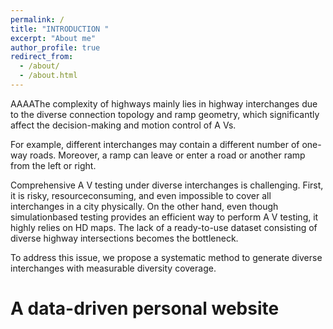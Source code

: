 ```yaml
---
permalink: /
title: "INTRODUCTION "
excerpt: "About me"
author_profile: true
redirect_from: 
  - /about/
  - /about.html
---
```


AAAAThe complexity of highways mainly lies in highway interchanges due to the diverse connection topology and ramp geometry, which significantly affect the decision-making and motion control of A Vs.

For example, different interchanges may contain a different number of one-way roads. Moreover, a ramp can leave or enter a road or another ramp from the left or right.

Comprehensive A V testing under diverse interchanges is challenging. First, it is risky, resourceconsuming, and even impossible to cover all interchanges in a city physically. On the other hand, even though simulationbased testing provides an efficient way to perform A V testing, it highly relies on HD maps. The lack of a ready-to-use dataset consisting of diverse highway intersections becomes the bottleneck.

To address this issue, we propose a systematic method to generate diverse interchanges with measurable diversity coverage.



A data-driven personal website
======

